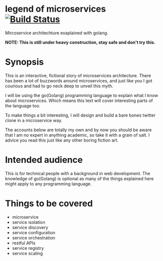 # legend of microservices [![Build Status](https://travis-ci.org/gernest/legend.svg)](https://travis-ci.org/gernest/legend)

Mircoservice architechture exaplained with golang.


__NOTE: This is still under heavy construction, stay safe and don't try this.__

# Synopsis
This is an interactive, fictional story of microservices architecture. There has
been a lot of buzzwords around microservices, and just like you I got courious
and had to go neck deep to unveil this myth.

I will be using the go(Golang) programming language to explain what I know about
microservices. Which means this text will cover interesting parts of the
language too.

To make things a bit interesting, I will design and build a bare bones twitter
clone in a microservice way.

The accounts below are totally my own and by now you should be aware that I am
no expert in anything academic, so take it with a grain of salt. I advice you
read this just like any other boring fiction art. 

# Intended audience
This is for technical people with a background in web development. The knowledge
of go(Golang) is optional as many of the things explained here might apply to
any programming language.

# Things to be covered

* microservice
* service isolation
* service discovery
* service configuration
* service orchestration
* restful APIs
* service registry
* service scaling


